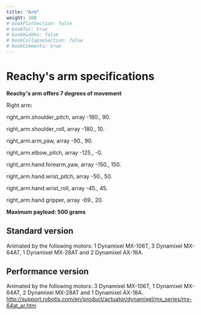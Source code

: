```yaml
---
title: "Arm"
weight: 160
# bookFlatSection: false
# bookToc: true
# bookHidden: false
# bookCollapseSection: false
# bookComments: true
---
```


# Reachy's arm specifications

**Reachy's arm offers 7 degrees of movement**

Right arm:

right_arm.shoulder_pitch, array -180., 90.

right_arm.shoulder_roll, array -180., 10.

right_arm.arm_yaw, array -90., 90.

right_arm.elbow_pitch, array -125., -0.

right_arm.hand.forearm_yaw, array -150., 150.

right_arm.hand.wrist_pitch, array -50., 50.

right_arm.hand.wrist_roll, array -45., 45.

right_arm.hand.gripper, array -69., 20.


**Maximum payload: 500 grams**


## Standard version

Animated by the following motors: 1 Dynamixel MX-106T, 3 Dynamixel MX-64AT, 1 Dynamixel MX-28AT and 2 Dynamixel AX-18A.

## Performance version

Animated by the following motors: 3 Dynamixel MX-106T, 1 Dynamixel MX-64AT, 2 Dynamixel MX-28AT and 1 Dynamixel AX-18A.
http://support.robotis.com/en/product/actuator/dynamixel/mx_series/mx-64at_ar.htm


 

